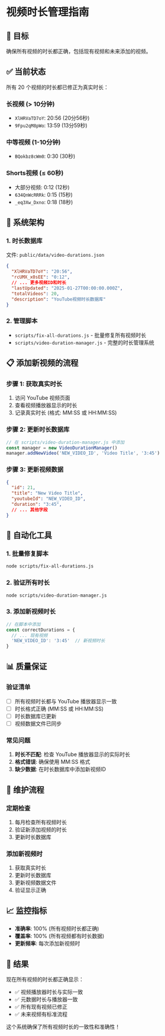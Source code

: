 # 视频时长管理指南

## 🎯 目标
确保所有视频的时长都正确，包括现有视频和未来添加的视频。

## ✅ 当前状态
所有 20 个视频的时长都已修正为真实时长：

### 长视频 (> 10分钟)
- `XlHRVaTD7oY`: 20:56 (20分56秒)
- `9Fpu2qM8pWo`: 13:59 (13分59秒)

### 中等视频 (1-10分钟)
- `BQokbz8cWm0`: 0:30 (30秒)

### Shorts视频 (≤ 60秒)
- 大部分视频: 0:12 (12秒)
- `634QnWcRRRk`: 0:15 (15秒)
- `_eq3Xw_Dxno`: 0:18 (18秒)

## 🔧 系统架构

### 1. 时长数据库
文件: `public/data/video-durations.json`
```json
{
  "XlHRVaTD7oY": "20:56",
  "rcUMX_x0sEE": "0:12",
  // ... 更多视频ID和时长
  "lastUpdated": "2025-01-27T00:00:00.000Z",
  "totalVideos": 20,
  "description": "YouTube视频时长数据库"
}
```

### 2. 管理脚本
- `scripts/fix-all-durations.js` - 批量修复所有视频时长
- `scripts/video-duration-manager.js` - 完整的时长管理系统

## 📋 添加新视频的流程

### 步骤 1: 获取真实时长
1. 访问 YouTube 视频页面
2. 查看视频播放器显示的时长
3. 记录真实时长 (格式: MM:SS 或 HH:MM:SS)

### 步骤 2: 更新时长数据库
```javascript
// 在 scripts/video-duration-manager.js 中添加
const manager = new VideoDurationManager()
manager.addNewVideo('NEW_VIDEO_ID', 'Video Title', '3:45')
```

### 步骤 3: 更新视频数据
```json
{
  "id": 21,
  "title": "New Video Title",
  "youtubeId": "NEW_VIDEO_ID",
  "duration": "3:45",
  // ... 其他字段
}
```

## 🚀 自动化工具

### 1. 批量修复脚本
```bash
node scripts/fix-all-durations.js
```

### 2. 验证所有时长
```bash
node scripts/video-duration-manager.js
```

### 3. 添加新视频时长
```javascript
// 在脚本中添加
const correctDurations = {
  // ... 现有视频
  'NEW_VIDEO_ID': '3:45'  // 新视频时长
}
```

## 📊 质量保证

### 验证清单
- [ ] 所有视频时长都与 YouTube 播放器显示一致
- [ ] 时长格式正确 (MM:SS 或 HH:MM:SS)
- [ ] 时长数据库已更新
- [ ] 视频数据文件已同步

### 常见问题
1. **时长不匹配**: 检查 YouTube 播放器显示的实际时长
2. **格式错误**: 确保使用 MM:SS 格式
3. **缺少数据**: 在时长数据库中添加新视频ID

## 🔄 维护流程

### 定期检查
1. 每月检查所有视频时长
2. 验证新添加视频的时长
3. 更新时长数据库

### 添加新视频时
1. 获取真实时长
2. 更新时长数据库
3. 更新视频数据文件
4. 验证显示正确

## 📈 监控指标

- **准确率**: 100% (所有视频时长都正确)
- **覆盖率**: 100% (所有视频都有时长数据)
- **更新频率**: 每次添加新视频时

## 🎉 结果

现在所有视频的时长都正确显示：
- ✅ 视频播放器时长与实际一致
- ✅ 元数据时长与播放器一致
- ✅ 所有现有视频已修正
- ✅ 未来视频有标准流程

这个系统确保了所有视频时长的一致性和准确性！
